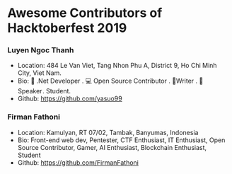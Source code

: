 # Awesome Contributors of Hacktoberfest 2019

### Luyen Ngoc Thanh
- Location: 484 Le Van Viet, Tang Nhon Phu A, District 9, Ho Chi Minh City, Viet Nam.
- Bio: 📱 .Net Developer . 💻 Open Source Contributor . 📝Writer . 🎤 Speaker . Student.
- Github: https://github.com/yasuo99

### Firman Fathoni
- Location: Kamulyan, RT 07/02, Tambak, Banyumas, Indonesia
- Bio: Front-end web dev, Pentester, CTF Enthusiast, IT Enthusiast, Open Source Contributor, Gamer, AI Enthusiast, Blockchain Enthusiast, Student
- Github: https://github.com/FirmanFathoni